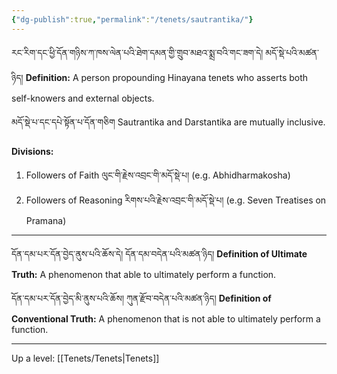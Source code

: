 ```yaml
---
{"dg-publish":true,"permalink":"/tenets/sautrantika/"}
---
```


རང་རིག་དང་ཕྱི་དོན་གཉིས་ཀ་ཁས་ལེན་པའི་ཐེག་དམན་གྱི་གྲུབ་མཐའ་སྨྲ་བའི་གང་ཟག་དེ། མདོ་སྡེ་པའི་མཚན་ཉིད། 
**Definition:** A person propounding Hinayana tenets who asserts both self-knowers and external objects.

མདོ་སྡེ་པ་དང་དཔེ་སྟོན་པ་དོན་གཅིག
Sautrantika and Darstantika are mutually inclusive.

**Divisions:**
1. Followers of Faith ལུང་གི་རྗེས་འབྲང་གི་མདོ་སྡེ་པ། (e.g. Abhidharmakosha)
2. Followers of Reasoning རིགས་པའི་རྗེས་འབྲང་གི་མདོ་སྡེ་པ། (e.g. Seven Treatises on Pramana)

---
དོན་དམ་པར་དོན་བྱེད་ནུས་པའི་ཆོས་དེ། དོན་དམ་བདེན་པའི་མཚན་ཉིད།
**Definition of Ultimate Truth:** A phenomenon that able to ultimately perform a function.

དོན་དམ་པར་དོན་བྱེད་མི་ནུས་པའི་ཆོས། ཀུན་རྫོབ་བདེན་པའི་མཚན་ཉིད།
**Definition of Conventional Truth:** A phenomenon that is not able to ultimately perform a function.

---
Up a level: [[Tenets/Tenets\|Tenets]]
